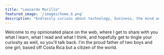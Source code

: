```yaml
---
title: "Leonardo Murillo"
featured_image: '/images/home_6.png'
description: "Endlessly curious about technology, business, the mind and our future"
---
```


Welcome to my opinionated place on the web, where I get to share with you what I learn, what I read and what I think, and hopefully get to tingle your curiosity as well, so you'll talk back. I'm the proud father of two boys and one girl, based off Costa Rica but a citizen of the world.